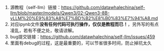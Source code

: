 1. 源教程（self-llm）链接：https://github.com/datawhalechina/self-llm/blob/master/models/Qwen3/02-Qwen3-8B-vLLM%20%E9%83%A8%E7%BD%B2%E8%B0%83%E7%94%A8.md    
2. 对应ipynb文件**没有任何代码可执行操作，仅仅是教程而已！**，另外写的有点凌乱，若有不便之处，敬请谅解。   
3. bug提交链接：https://github.com/datawhalechina/self-llm/issues/459   
4. 里面有debug的过程，这是最重要的，可以节省很多时间，防止掉坑太久  
